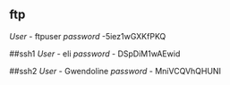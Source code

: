 ## ftp
*User* - ftpuser
*password* -5iez1wGXKfPKQ 

##ssh1
*User* - eli
*password* - DSpDiM1wAEwid

##ssh2
*User* - Gwendoline
*password* - MniVCQVhQHUNI

